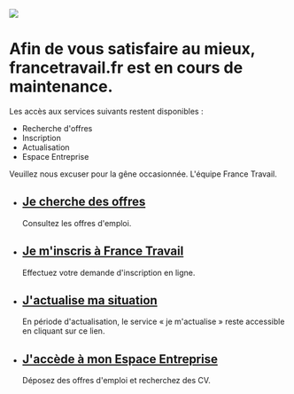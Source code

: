 ![](/accueil/images/illustration-secours.svg)

Afin de vous satisfaire au mieux, francetravail.fr est en cours de maintenance.
===============================================================================

Les accès aux services suivants restent disponibles :

* Recherche d'offres
* Inscription
* Actualisation
* Espace Entreprise

Veuillez nous excuser pour la gêne occasionnée. L'équipe France Travail.

* [Je cherche des offres](https://secours-offre.francetravail.fr/candidat/rechercheoffres)
    ----------------------------------------------------------------------------------------
    
    Consultez les offres d'emploi.
    
* [Je m'inscris à France Travail](https://secours-inscription.francetravail.fr/preinscription/)
    ---------------------------------------------------------------------------------------------
    
    Effectuez votre demande d'inscription en ligne.
    
* [J'actualise ma situation](https://actualisationenrichie.francetravail.fr/actualisation/)
    -----------------------------------------------------------------------------------------
    
    En période d'actualisation, le service « je m'actualise » reste accessible en cliquant sur ce lien.
    
* [J'accède à mon Espace Entreprise](https://entreprise.francetravail.fr/accueil)
    -------------------------------------------------------------------------------
    
    Déposez des offres d'emploi et recherchez des CV.